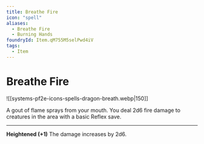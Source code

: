 ```yaml
---
title: Breathe Fire
icon: "spell"
aliases:
  - Breathe Fire
  - Burning Hands
foundryId: Item.qM755M5selPwd4iV
tags:
  - Item
---
```


# Breathe Fire
![[systems-pf2e-icons-spells-dragon-breath.webp|150]]

A gout of flame sprays from your mouth. You deal 2d6 fire damage to creatures in the area with a basic Reflex save.

* * *

**Heightened (+1)** The damage increases by 2d6.
